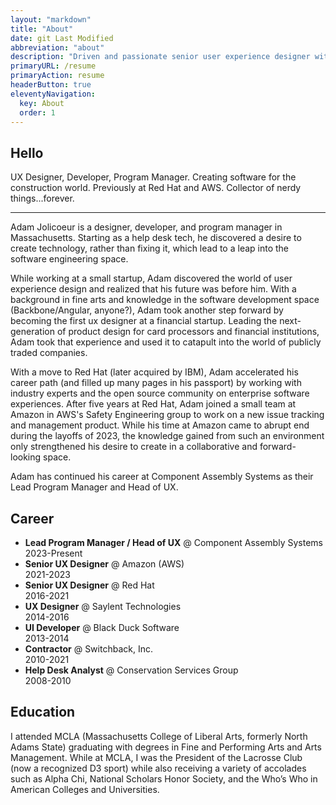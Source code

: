 ```yaml
---
layout: "markdown"
title: "About"
date: git Last Modified
abbreviation: "about"
description: "Driven and passionate senior user experience designer with a background in software development."
primaryURL: /resume
primaryAction: resume
headerButton: true
eleventyNavigation:
  key: About
  order: 1
---
```


## Hello

UX Designer, Developer, Program Manager. Creating software for the construction world. Previously at Red Hat and AWS. Collector of nerdy things...forever.

---

Adam Jolicoeur is a designer, developer, and program manager in Massachusetts. Starting as a help desk tech, he discovered a desire to create technology, rather than fixing it, which lead to a leap into the software engineering space.

While working at a small startup, Adam discovered the world of user experience design and realized that his future was before him. With a background in fine arts and knowledge in the software development space (Backbone/Angular, anyone?), Adam took another step forward by becoming the first ux designer at a financial startup. Leading the next-generation of product design for card processors and financial institutions, Adam took that experience and used it to catapult into the world of publicly traded companies.

With a move to Red Hat (later acquired by IBM), Adam accelerated his career path (and filled up many pages in his passport) by working with industry experts and the open source community on enterprise software experiences. After five years at Red Hat, Adam joined a small team at Amazon in AWS's Safety Engineering group to work on a new issue tracking and management product. While his time at Amazon came to abrupt end during the layoffs of 2023, the knowledge gained from such an environment only strengthened his desire to create in a collaborative and forward-looking space.

Adam has continued his career at Component Assembly Systems as their Lead Program Manager and Head of UX.

## Career

- **Lead Program Manager / Head of UX** @ Component Assembly Systems<br>2023-Present
- **Senior UX Designer** @ Amazon (AWS)<br>2021-2023
- **Senior UX Designer** @ Red Hat<br>2016-2021
- **UX Designer** @ Saylent Technologies<br>2014-2016
- **UI Developer** @ Black Duck Software<br>2013-2014
- **Contractor** @ Switchback, Inc.<br>2010-2021
- **Help Desk Analyst** @ Conservation Services Group<br>2008-2010

## Education

I attended MCLA (Massachusetts College of Liberal Arts, formerly North Adams State) graduating with degrees in Fine and Performing Arts and Arts Management. While at MCLA, I was the President of the Lacrosse Club (now a recognized D3 sport) while also receiving a variety of accolades such as Alpha Chi, National Scholars Honor Society, and the Who’s Who in American Colleges and Universities.
